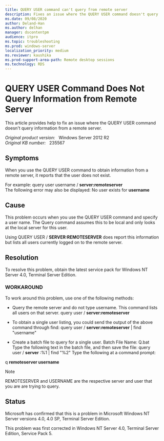```yaml
---
title: QUERY USER command can't query from remote server
description: Fixes an issue where the QUERY USER command doesn't query information from a remote server.
ms.date: 09/08/2020
author: Deland-Han
ms.author: delhan
manager: dscontentpm
audience: itpro
ms.topic: troubleshooting
ms.prod: windows-server
localization_priority: medium
ms.reviewer: kaushika
ms.prod-support-area-path: Remote desktop sessions
ms.technology: RDS
---
```

# QUERY USER Command Does Not Query Information from Remote Server

This article provides help to fix an issue where the QUERY USER command doesn't query information from a remote server.

_Original product version:_ &nbsp; Windows Server 2012 R2  
_Original KB number:_ &nbsp; 235567

## Symptoms

When you use the QUERY USER command to obtain information from a remote server, it reports that the user does not exist.

For example:
 query user username / **server:remoteserver**  
The following error may also be displayed:
No user exists for **username**  

## Cause

This problem occurs when you use the QUERY USER command and specify a user name. The Query command assumes this to be local and only looks at the local server for this user.

Using QUERY USER / **SERVER:REMOTESERVER** does report this information but lists all users currently logged on to the remote server.

## Resolution

To resolve this problem, obtain the latest service pack for Windows NT Server 4.0, Terminal Server Edition.

### WORKAROUND

To work around this problem, use one of the following methods:


- Query the remote server and do not type username. This command lists all users on that server.
 query user / **server:remoteserver**  

- To obtain a single user listing, you could send the output of the above command through find:
 query user / **server:remoteserver** | find "username" 

- Create a batch file to query for a single user.
Batch File Name: Q.bat
Type the following text in the batch file, and then save the file:
 query user / **server** :%1 | find "%2" 
Type the following at a command prompt:

q **remoteserver username**
  
> [!NOTE]
> REMOTESERVER and USERNAME are the respective server and user that you are are trying to query.


## Status

Microsoft has confirmed that this is a problem in Microsoft Windows NT Server versions 4.0, 4.0 SP, Terminal Server Edition. 

This problem was first corrected in Windows NT Server 4.0, Terminal Server Edition, Service Pack 5.
